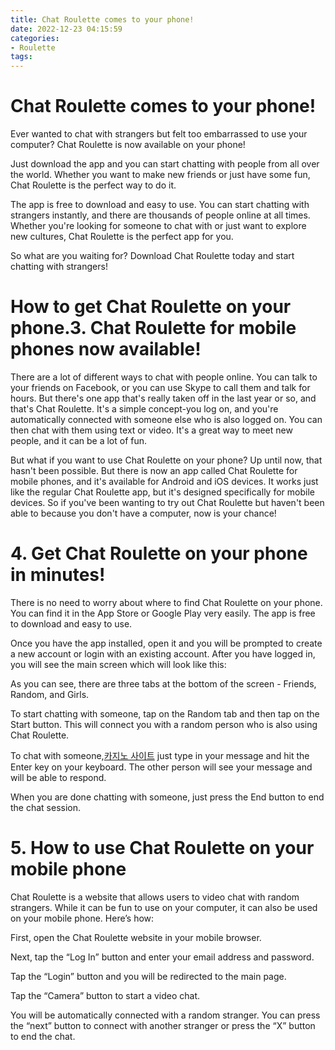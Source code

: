 ```yaml
---
title: Chat Roulette comes to your phone!
date: 2022-12-23 04:15:59
categories:
- Roulette
tags:
---
```



#  Chat Roulette comes to your phone!

Ever wanted to chat with strangers but felt too embarrassed to use your computer? Chat Roulette is now available on your phone!

Just download the app and you can start chatting with people from all over the world. Whether you want to make new friends or just have some fun, Chat Roulette is the perfect way to do it.

The app is free to download and easy to use. You can start chatting with strangers instantly, and there are thousands of people online at all times. Whether you're looking for someone to chat with or just want to explore new cultures, Chat Roulette is the perfect app for you.

So what are you waiting for? Download Chat Roulette today and start chatting with strangers!

#  How to get Chat Roulette on your phone.3. Chat Roulette for mobile phones now available!

There are a lot of different ways to chat with people online. You can talk to your friends on Facebook, or you can use Skype to call them and talk for hours. But there's one app that's really taken off in the last year or so, and that's Chat Roulette.
It's a simple concept-you log on, and you're automatically connected with someone else who is also logged on. You can then chat with them using text or video. It's a great way to meet new people, and it can be a lot of fun.

But what if you want to use Chat Roulette on your phone? Up until now, that hasn't been possible. But there is now an app called Chat Roulette for mobile phones, and it's available for Android and iOS devices.
It works just like the regular Chat Roulette app, but it's designed specifically for mobile devices. So if you've been wanting to try out Chat Roulette but haven't been able to because you don't have a computer, now is your chance!

# 4. Get Chat Roulette on your phone in minutes!

There is no need to worry about where to find Chat Roulette on your phone. You can find it in the App Store or Google Play very easily. The app is free to download and easy to use.

Once you have the app installed, open it and you will be prompted to create a new account or login with an existing account. After you have logged in, you will see the main screen which will look like this:

As you can see, there are three tabs at the bottom of the screen - Friends, Random, and Girls.

To start chatting with someone, tap on the Random tab and then tap on the Start button. This will connect you with a random person who is also using Chat Roulette.

To chat with someone,[카지노 사이트](https://choegocasino.com/) just type in your message and hit the Enter key on your keyboard. The other person will see your message and will be able to respond.

When you are done chatting with someone, just press the End button to end the chat session.

# 5. How to use Chat Roulette on your mobile phone

Chat Roulette is a website that allows users to video chat with random strangers. While it can be fun to use on your computer, it can also be used on your mobile phone. Here’s how:

First, open the Chat Roulette website in your mobile browser.

Next, tap the “Log In” button and enter your email address and password.

Tap the “Login” button and you will be redirected to the main page.

Tap the “Camera” button to start a video chat.

You will be automatically connected with a random stranger. You can press the “next” button to connect with another stranger or press the “X” button to end the chat.